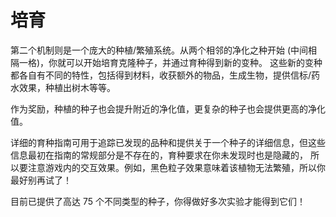 # 培育

第二个机制则是一个庞大的种植/繁殖系统。从两个相邻的净化之种开始 (中间相隔一格)，你就可以开始培育克隆种子，并通过育种得到新的变种。 这些新的变种都各自有不同的特性，包括得到材料，收获额外的物品，生成生物，提供信标/药水效果，种植出树木等等。

作为奖励，种植的种子也会提升附近的净化值，更复杂的种子也会提供更高的净化值。

详细的育种指南可用于追踪已发现的品种和提供关于一个种子的详细信息，但这些信息最初在指南的常规部分是不存在的，育种要求在你未发现时也是隐藏的， 所以要注意游戏内的交互效果。例如，黑色粒子效果意味着该植物无法繁殖，所以你最好别再试了！

目前已提供了高达 75 个不同类型的种子，你得做好多次实验才能得到它们！
